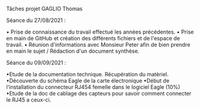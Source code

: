 Tâches projet GAGLIO Thomas

Séance du 27/08/2021 :


•    Prise de connaissance du travail effectué les années précédentes.
•    Prise en main de GitHub et création des différents fichiers et de l'espace de travail.
•    Réunion d'informations avec Monsieur Peter afin de bien prendre en main le sujet / Rédaction d'un document synthèse.


Séance du 09/09/2021 :


•Etude de la documentation technique. Récupération du matèriel.
•Découverte du schéma Eagle de la carte électronique
•Début de l'installation du connecteur RJ454 femelle dans le logiciel Eagle (10%)
•Etude de la doc de cablage des capteurs pour savoir comment connecter le RJ45 a ceux-ci.



